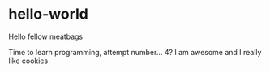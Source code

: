 # hello-world

Hello fellow meatbags

Time to learn programming, attempt number... 4?
I am awesome and I really like cookies

